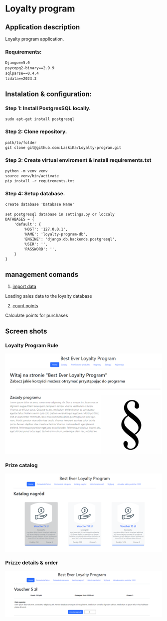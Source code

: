 # Loyalty program

## Application description

Loyalty program application.

### Requirements:


```asgiref==3.7.2
Django==5.0
psycopg2-binary==2.9.9
sqlparse==0.4.4
tzdata==2023.3
```

## Instalation & configuration:

### Step 1: Install PostgresSQL locally.
```
sudo apt-get install postgresql 
```

### Step 2: Clone repository.
```
path/to/folder
git clone git@github.com:LaskiKa/Loyalty-program.git
```
### Step 3: Create virtual enviroment & install requirements.txt
```
python -m venv venv
source venv/bin/activate
pip install -r requirements.txt
```

### Step 4: Setup database.
```
create database 'Database Name'

set postgresql database in settings.py or loccaly
DATABASES = {
    'default': {
        'HOST': '127.0.0.1',
        'NAME': 'loyalty-program-db',
        'ENGINE': 'django.db.backends.postgresql',
        'USER': '',  
        'PASSWORD': '',
    }
}
```
## management comands
1. [import data](https://github.com/LaskiKa/Loyalty-program/blob/b0a1ae1244f2e817ed5796363ad33bb04162fa97/Loyalty_project/Loyalty_program_app/management/commands/importdata.py)

Loading sales data to the loyalty database

2. [count points](https://github.com/LaskiKa/Loyalty-program/blob/b0a1ae1244f2e817ed5796363ad33bb04162fa97/Loyalty_project/Loyalty_program_app/management/commands/countpoints.py)

Calculate points for purchases


## Screen shots
### Loyalty Program Rule
![img.png](img.png)

### Prize catalog
![img_1.png](img_1.png)

### Prizze details & order
![img_2.png](img_2.png)
